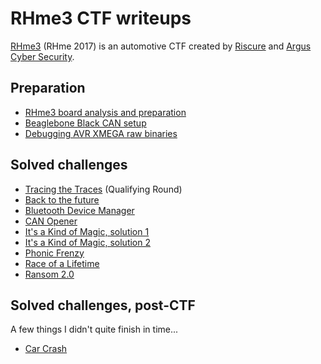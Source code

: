 # RHme3 CTF writeups

[RHme3](https://rhme.riscure.com/3/news) (RHme 2017) is an automotive CTF created by [Riscure](https://www.riscure.com/) and [Argus Cyber Security](https://argus-sec.com/).

## Preparation

* [RHme3 board analysis and preparation](Preparation/RHme3_board_analysis.md)
* [Beaglebone Black CAN setup](Preparation/BBB_CAN_setup.md)
* [Debugging AVR XMEGA raw binaries](Preparation/debugging_raw_binaries.md)

## Solved challenges

* [Tracing the Traces](Challenges/Tracing_the_Traces.md) (Qualifying Round)
* [Back to the future](Challenges/Back_to_the_Future.md)
* [Bluetooth Device Manager](Challenges/Bluetooth_Device_Manager.md)
* [CAN Opener](Challenges/CAN_Opener.md)
* [It's a Kind of Magic, solution 1](Challenges/It's_a_Kind_of_Magic_solution_1.md)
* [It's a Kind of Magic, solution 2](Challenges/It's_a_Kind_of_Magic_solution_2.md)
* [Phonic Frenzy](Challenges/Phonic_Frenzy.md)
* [Race of a Lifetime](Challenges/Race_of_a_Lifetime.md)
* [Ransom 2.0](Challenges/Ransom_2.0.md)

## Solved challenges, post-CTF

A few things I didn't quite finish in time...

* [Car Crash](Challenges/Car_Crash.md)
